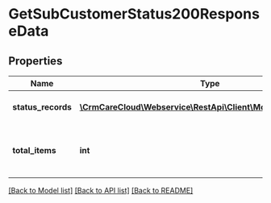 # GetSubCustomerStatus200ResponseData

## Properties
Name | Type | Description | Notes
------------ | ------------- | ------------- | -------------
**status_records** | [**\CrmCareCloud\Webservice\RestApi\Client\Model\StatusRecord[]**](StatusRecord.md) | List of status records. | [optional] 
**total_items** | **int** | The number of all found status records. | [optional] 

[[Back to Model list]](../../README.md#documentation-for-models) [[Back to API list]](../../README.md#documentation-for-api-endpoints) [[Back to README]](../../README.md)

